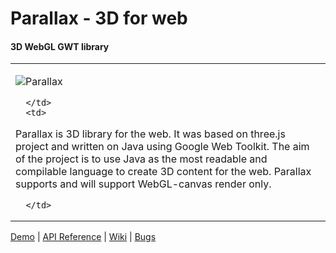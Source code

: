 Parallax - 3D for web
=============

#### 3D WebGL GWT library ####

<table>
   <tr>
      <td>

![Parallax](http://thothbot.github.com/parallax/static/logo.png)

      </td>
      <td>

Parallax is 3D library for the web. It was based on three.js project and written on Java using 
Google Web Toolkit. The aim of the project is to use Java as the most 
readable and compilable language to create 3D content for the web.
Parallax supports and will support WebGL-canvas render only.

      </td>
   </tr>
</table>

[Demo](http://thothbot.github.com/parallax/demo/) | [API Reference](http://thothbot.github.com/parallax/docs/) | [Wiki](https://github.com/thothbot/parallax/wiki) | [Bugs](https://github.com/thothbot/parallax/issues)


